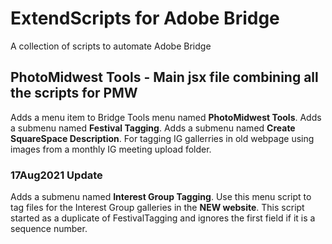 # ExtendScripts for Adobe Bridge
A collection of scripts to automate Adobe Bridge
## PhotoMidwest Tools - Main jsx file combining all the scripts for PMW
Adds a menu item to Bridge Tools menu named **PhotoMidwest Tools**.
Adds a submenu named **Festival Tagging**.
Adds a submenu named **Create SquareSpace Description**.
For tagging IG gallerries in old webpage using images from a monthly IG meeting upload folder.
### 17Aug2021 Update
Adds a submenu named **Interest Group Tagging**.
Use this menu script to tag files for the Interest Group galleries in the **NEW website**.
This script started as a duplicate of FestivalTagging and ignores the first field if it is a sequence number.
